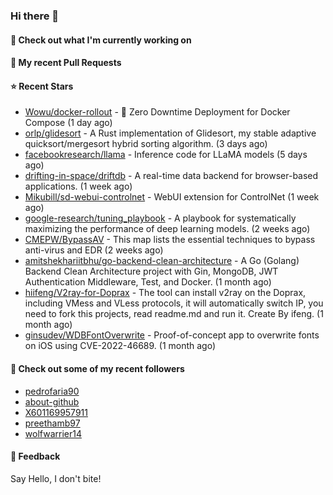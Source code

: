 ### Hi there 👋

#### 👷 Check out what I'm currently working on

#### 🔨 My recent Pull Requests


#### ⭐ Recent Stars

- [Wowu/docker-rollout](https://github.com/Wowu/docker-rollout) - 🚀 Zero Downtime Deployment for Docker Compose (1 day ago)
- [orlp/glidesort](https://github.com/orlp/glidesort) - A Rust implementation of Glidesort, my stable adaptive quicksort/mergesort hybrid sorting algorithm.  (3 days ago)
- [facebookresearch/llama](https://github.com/facebookresearch/llama) - Inference code for LLaMA models (5 days ago)
- [drifting-in-space/driftdb](https://github.com/drifting-in-space/driftdb) - A real-time data backend for browser-based applications. (1 week ago)
- [Mikubill/sd-webui-controlnet](https://github.com/Mikubill/sd-webui-controlnet) - WebUI extension for ControlNet (1 week ago)
- [google-research/tuning_playbook](https://github.com/google-research/tuning_playbook) - A playbook for systematically maximizing the performance of deep learning models. (2 weeks ago)
- [CMEPW/BypassAV](https://github.com/CMEPW/BypassAV) - This map lists the essential techniques to bypass anti-virus and EDR (2 weeks ago)
- [amitshekhariitbhu/go-backend-clean-architecture](https://github.com/amitshekhariitbhu/go-backend-clean-architecture) - A Go (Golang) Backend Clean Architecture project with Gin, MongoDB, JWT Authentication Middleware, Test, and Docker. (1 month ago)
- [hiifeng/V2ray-for-Doprax](https://github.com/hiifeng/V2ray-for-Doprax) - The tool can install v2ray on the Doprax, including VMess and VLess protocols, it will automatically switch IP, you need to fork this projects, read readme.md and run it. Create By ifeng. (1 month ago)
- [ginsudev/WDBFontOverwrite](https://github.com/ginsudev/WDBFontOverwrite) - Proof-of-concept app to overwrite fonts on iOS using CVE-2022-46689. (1 month ago)

#### 👯 Check out some of my recent followers

- [pedrofaria90](https://github.com/pedrofaria90)
- [about-github](https://github.com/about-github)
- [X601169957911](https://github.com/X601169957911)
- [preethamb97](https://github.com/preethamb97)
- [wolfwarrier14](https://github.com/wolfwarrier14)

#### 💬 Feedback

Say Hello, I don't bite!
